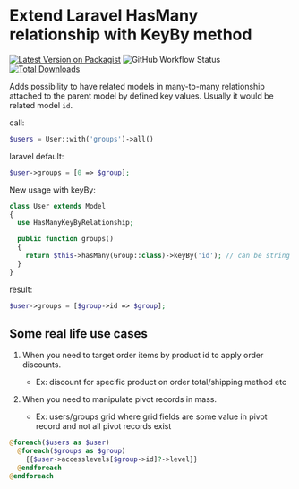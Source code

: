 # Extend Laravel HasMany relationship with KeyBy method

[![Latest Version on Packagist](https://img.shields.io/packagist/v/hulkur/laravel-hasmany-keyby.svg)](https://packagist.org/packages/hulkur/laravel-hasmany-keyby)
![GitHub Workflow Status](https://img.shields.io/github/actions/workflow/status/hulkur/laravel-hasmany-keyby/tests.yml?branch=master)
[![Total Downloads](https://img.shields.io/packagist/dt/hulkur/laravel-hasmany-keyby.svg)](https://packagist.org/packages/hulkur/laravel-hasmany-keyby)

Adds possibility to have related models in many-to-many relationship attached to the parent model by defined key values.
Usually it would be related model `id`.

call: 
```php
$users = User::with('groups')->all()
```

laravel default: 
```php
$user->groups = [0 => $group];
```

New usage with keyBy:
```php
class User extends Model
{
  use HasManyKeyByRelationship;

  public function groups()
  {
    return $this->hasMany(Group::class)->keyBy('id'); // can be string or callable
  }
}
```

result: 
```php
$user->groups = [$group->id => $group];
```

## Some real life use cases

1. When you need to target order items by product id to apply order discounts.
   - Ex: discount for specific product on order total/shipping method etc 
 
2. When you need to manipulate pivot records in mass.
   - Ex: users/groups grid where grid fields are some value in pivot record and not all pivot records exist

```php
@foreach($users as $user)
  @foreach($groups as $group)
    {{$user->accesslevels[$group->id]?->level}}
  @endforeach
@endforeach
```
